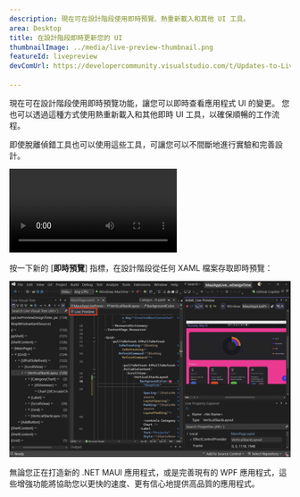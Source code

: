 ```yaml
---
description: 現在可在設計階段使用即時預覽、熱重新載入和其他 UI 工具。
area: Desktop
title: 在設計階段即時更新您的 UI
thumbnailImage: ../media/live-preview-thumbnail.png
featureId: livepreview
devComUrl: https://developercommunity.visualstudio.com/t/Updates-to-Live-Preview-Hot-Reload-and/10846679

---
```



現在可在設計階段使用即時預覽功能，讓您可以即時查看應用程式 UI 的變更。 您也可以透過這種方式使用熱重新載入和其他即時 UI 工具，以確保順暢的工作流程。

即使脫離偵錯工具也可以使用這些工具，可讓您可以不間斷地進行實驗和完善設計。

![即時預覽示範](../media/live-preview.mp4)

按一下新的 [**即時預覽**] 指標，在設計階段從任何 XAML 檔案存取即時預覽：

![即時預覽螢幕擷取畫面](../media/live-preview.png)

無論您正在打造新的 .NET MAUI 應用程式，或是完善現有的 WPF 應用程式，這些增強功能將協助您以更快的速度、更有信心地提供高品質的應用程式。
